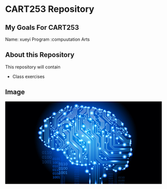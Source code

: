 # CART253 Repository
## My Goals For CART253
Name: xueyi
Program :compuutation Arts
## About this Repository
This repository will contain 
- Class exercises
## Image 
![The Photo](https://github.com/xiaxueyi00-eng/cart253/blob/main/IMG_9432.jpeg?raw=true)
